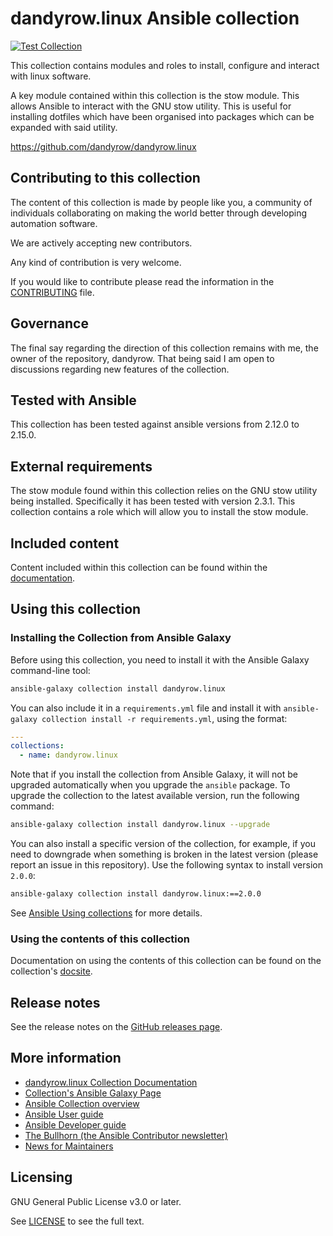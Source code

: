 # dandyrow.linux Ansible collection

[![Test Collection](https://github.com/dandyrow/dandyrow.linux/actions/workflows/test.yml/badge.svg)](https://github.com/dandyrow/dandyrow.linux/actions/workflows/test.yml)

This collection contains modules and roles to install, configure and interact with linux software.

A key module contained within this collection is the stow module. This allows Ansible to interact with the GNU stow utility. This is useful for installing dotfiles which have been organised into packages which can be expanded with said utility.

https://github.com/dandyrow/dandyrow.linux

## Contributing to this collection

The content of this collection is made by people like you, a community of individuals collaborating on making the world better through developing automation software.

We are actively accepting new contributors.

Any kind of contribution is very welcome.

If you would like to contribute please read the information in the [CONTRIBUTING](https://github.com/dandyrow/dandyrow.linux/blob/main/CONTRIBUTING.md) file.

## Governance

The final say regarding the direction of this collection remains with me, the owner of the repository, dandyrow. That being said I am open to discussions regarding new features of the collection.

## Tested with Ansible

This collection has been tested against ansible versions from 2.12.0 to 2.15.0.

## External requirements

The stow module found within this collection relies on the GNU stow utility being installed. Specifically it has been tested with version 2.3.1. This collection contains a role which will allow you to install the stow module.

## Included content

Content included within this collection can be found within the [documentation](https://dandyrow.github.io/dandyrow.linux/).

## Using this collection

### Installing the Collection from Ansible Galaxy

Before using this collection, you need to install it with the Ansible Galaxy command-line tool:
```bash
ansible-galaxy collection install dandyrow.linux
```

You can also include it in a `requirements.yml` file and install it with `ansible-galaxy collection install -r requirements.yml`, using the format:
```yaml
---
collections:
  - name: dandyrow.linux
```

Note that if you install the collection from Ansible Galaxy, it will not be upgraded automatically when you upgrade the `ansible` package. To upgrade the collection to the latest available version, run the following command:
```bash
ansible-galaxy collection install dandyrow.linux --upgrade
```

You can also install a specific version of the collection, for example, if you need to downgrade when something is broken in the latest version (please report an issue in this repository). Use the following syntax to install version `2.0.0`:

```bash
ansible-galaxy collection install dandyrow.linux:==2.0.0
```

See [Ansible Using collections](https://docs.ansible.com/ansible/devel/user_guide/collections_using.html) for more details.

### Using the contents of this collection

Documentation on using the contents of this collection can be found on the collection's [docsite](https://dandyrow.github.io/dandyrow.linux/).

## Release notes

See the release notes on the [GitHub releases page](https://github.com/dandyrow/dandyrow.linux/releases).

## More information

- [dandyrow.linux Collection Documentation](https://dandyrow.github.io/dandyrow.linux)
- [Collection's Ansible Galaxy Page](https://galaxy.ansible.com/dandyrow/linux)
- [Ansible Collection overview](https://github.com/ansible-collections/overview)
- [Ansible User guide](https://docs.ansible.com/ansible/devel/user_guide/index.html)
- [Ansible Developer guide](https://docs.ansible.com/ansible/devel/dev_guide/index.html)
- [The Bullhorn (the Ansible Contributor newsletter)](https://us19.campaign-archive.com/home/?u=56d874e027110e35dea0e03c1&id=d6635f5420)
- [News for Maintainers](https://github.com/ansible-collections/news-for-maintainers)

## Licensing

GNU General Public License v3.0 or later.

See [LICENSE](https://www.gnu.org/licenses/gpl-3.0.txt) to see the full text.
